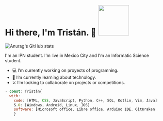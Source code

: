<H1> Hi there, I'm Tristán. 👋 <img src="https://media2.giphy.com/media/13HgwGsXF0aiGY/200.gif?cid=95b2794446cc395e4b28249210a9e7c9f7fe9b38451ff498&rid=200.gif&ct=g" width="100"></h1>

![Anurag's GitHub stats](https://github-readme-stats.vercel.app/api?username=TristanDom&show_icons=true&theme=github_dark&show_icons=true)

I'm an IPN student.
I'm live in Mexico City and I'm an Informatic Science student.

- 💻 I’m currently working on proyects of programning.
- 📖 I’m currently learning about technology.
- ⚔️ I’m looking to collaborate on projects or competitions.

```javascript
- const: Tristán{
  with:
    code: [HTML, CSS, JavaScript, Python, C++, SQL, Kotlin, Vim, Java]
    S.O: [Windows, Android, Linux, IOS]
    software: [Microsoft office, Libre office, Arduino IDE, GitKraken ,GitHub, VIM, Android studio, Unreal Engine, Unity, Visual studio code, phpMyAdmin]
    }
```
